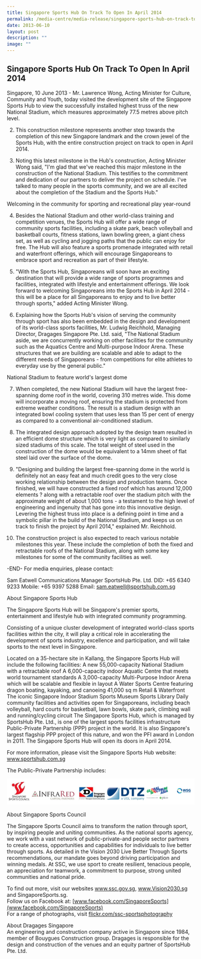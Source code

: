 ```yaml
---
title: Singapore Sports Hub On Track To Open In April 2014
permalink: /media-centre/media-release/singapore-sports-hub-on-track-to-open-in-april-2014/
date: 2013-06-10
layout: post
description: ""
image: ""
---
```

## **Singapore Sports Hub On Track To Open In April 2014**

Singapore, 10 June 2013 - Mr. Lawrence Wong, Acting Minister for Culture, Community and Youth, today visited the development site of the Singapore Sports Hub to view the successfully installed highest truss of the new National Stadium, which measures approximately 77.5 metres above pitch level.

2. This construction milestone represents another step towards the completion of this new Singapore landmark and the crown jewel of the Sports Hub, with the entire construction project on track to open in April 2014.

3. Noting this latest milestone in the Hub's construction, Acting Minister Wong said, "I'm glad that we've reached this major milestone in the construction of the National Stadium. This testifies to the commitment and dedication of our partners to deliver the project on schedule. I've talked to many people in the sports community, and we are all excited about the completion of the Stadium and the Sports Hub."

Welcoming in the community for sporting and recreational play year-round

4. Besides the National Stadium and other world-class training and competition venues, the Sports Hub will offer a wide range of community sports facilities, including a skate park, beach volleyball and basketball courts, fitness stations, lawn bowling green, a giant chess set, as well as cycling and jogging paths that the public can enjoy for free. The Hub will also feature a sports promenade integrated with retail and waterfront offerings, which will encourage Singaporeans to embrace sport and recreation as part of their lifestyle.

5. "With the Sports Hub, Singaporeans will soon have an exciting destination that will provide a wide range of sports programmes and facilities, integrated with lifestyle and entertainment offerings. We look forward to welcoming Singaporeans into the Sports Hub in April 2014 - this will be a place for all Singaporeans to enjoy and to live better through sports," added Acting Minister Wong.

6. Explaining how the Sports Hub's vision of serving the community through sport has also been embedded in the design and development of its world-class sports facilities, Mr. Ludwig Reichhold, Managing Director, Dragages Singapore Pte. Ltd. said, "The National Stadium aside, we are concurrently working on other facilities for the community such as the Aquatics Centre and Multi-purpose Indoor Arena. These structures that we are building are scalable and able to adapt to the different needs of Singaporeans - from competitions for elite athletes to everyday use by the general public."

National Stadium to feature world's largest dome

7. When completed, the new National Stadium will have the largest free-spanning dome roof in the world, covering 310 metres wide. This dome will incorporate a moving roof, ensuring the stadium is protected from extreme weather conditions. The result is a stadium design with an integrated bowl cooling system that uses less than 15 per cent of energy as compared to a conventional air-conditioned stadium.

8. The integrated design approach adopted by the design team resulted in an efficient dome structure which is very light as compared to similarly sized stadiums of this scale. The total weight of steel used in the construction of the dome would be equivalent to a 14mm sheet of flat steel laid over the surface of the dome.

9. "Designing and building the largest free-spanning dome in the world is definitely not an easy feat and much credit goes to the very close working relationship between the design and production teams. Once finished, we will have constructed a fixed roof which has around 12,000 elements ? along with a retractable roof over the stadium pitch with the approximate weight of about 1,000 tons - a testament to the high level of engineering and ingenuity that has gone into this innovative design. Levering the highest truss into place is a defining point in time and a symbolic pillar in the build of the National Stadium, and keeps us on track to finish the project by April 2014," explained Mr. Reichhold.

10. The construction project is also expected to reach various notable milestones this year. These include the completion of both the fixed and retractable roofs of the National Stadium, along with some key milestones for some of the community facilities as well.

-END-
For media enquiries, please contact:

Sam Eatwell
Communications Manager
SportsHub Pte. Ltd.
DID: +65 6340 9233
Mobile: +65 9397 5288
Email: sam.eatwell@sportshub.com.sg

About Singapore Sports Hub

The Singapore Sports Hub will be Singapore's premier sports, entertainment and lifestyle hub with integrated community programming.

Consisting of a unique cluster development of integrated world-class sports facilities within the city, it will play a critical role in accelerating the development of sports industry, excellence and participation, and will take sports to the next level in Singapore.

Located on a 35-hectare site in Kallang, the Singapore Sports Hub will include the following facilities:
A new 55,000-capacity National Stadium with a retractable roof
A 6,000-capacity indoor Aquatic Centre that meets world tournament standards
A 3,000-capacity Multi-Purpose Indoor Arena which will be scalable and flexible in layout
A Water Sports Centre featuring dragon boating, kayaking, and canoeing
41,000 sq m Retail & Waterfront
The iconic Singapore Indoor Stadium
Sports Museum
Sports Library
Daily community facilities and activities open for Singaporeans, including beach volleyball, hard courts for basketball, lawn bowls, skate park, climbing wall and running/cycling circuit
The Singapore Sports Hub, which is managed by SportsHub Pte. Ltd., is one of the largest sports facilities infrastructure Public-Private Partnership (PPP) project in the world. It is also Singapore's largest flagship PPP project of this nature, and won the PFI award in London in 2011. The Singapore Sports Hub will open its doors in April 2014.

For more information, please visit the Singapore Sports Hub website: www.sportshub.com.sg

The Public-Private Partnership includes:

![](/images/Media%20Centre/Media%20Release/2013/June/SINGAPORESPORTSHUBONTRACKTOOPENINAPRIL2014MainPar0046Imagegif.gif)

About Singapore Sports Council

The Singapore Sports Council aims to transform the nation through sport, by inspiring people and uniting communities. As the national sports agency, we work with a vast network of public-private-and people sector partners to create access, opportunities and capabilities for individuals to live better through sports. As detailed in the Vision 2030 Live Better Through Sports recommendations, our mandate goes beyond driving participation and winning medals. At SSC, we use sport to create resilient, tenacious people, an appreciation for teamwork, a commitment to purpose, strong united communities and national pride.

To find out more, visit our websites www.ssc.gov.sg, www.Vision2030.sg and SingaporeSports.sg.
<br>
Follow us on Facebook at: [www.facebook.com/SingaporeSports](www.facebook.com/SingaporeSports)
<br>
For a range of photographs, visit [flickr.com/ssc-sportsphotography](flickr.com/ssc-sportsphotography)

About Dragages Singapore
<br>
An engineering and construction company active in Singapore since 1984, member of Bouygues Construction group. Dragages is responsible for the design and construction of the venues and an equity partner of SportsHub Pte. Ltd.